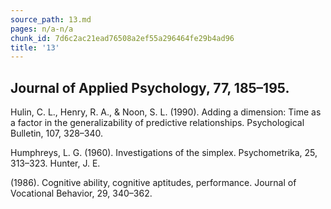 ```yaml
---
source_path: 13.md
pages: n/a-n/a
chunk_id: 7d6c2ac21ead76508a2ef55a296464fe29b4ad96
title: '13'
---
```

## Journal of Applied Psychology, 77, 185–195.

Hulin, C. L., Henry, R. A., & Noon, S. L. (1990). Adding a dimension: Time as a factor in the generalizability of predictive relationships. Psychological Bulletin, 107, 328–340.

Humphreys, L. G. (1960). Investigations of the simplex. Psychometrika, 25, 313–323. Hunter, J. E.

(1986). Cognitive ability, cognitive aptitudes, performance. Journal of Vocational Behavior, 29, 340–362.
